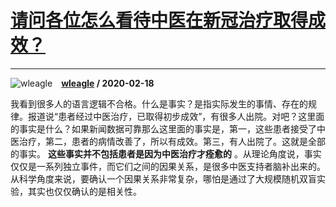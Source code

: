 # [请问各位怎么看待中医在新冠治疗取得成效？](https://www.zhihu.com/answer/1023120425)

-------------------------------------------------------------------

![wleagle](https://pic4.zhimg.com/v2-d13d9d8a2f454c24c8840fb3aab6d191.jpg?source=1940ef5c "wleagle")&emsp;**[wleagle](https://www.zhihu.com/people/wleagle) / 2020-02-18**

我看到很多人的语言逻辑不合格。什么是事实？是指实际发生的事情、存在的规律。报道说“患者经过中医治疗，已取得初步成效”，有很多人出院。对吧？这里面的事实是什么？如果新闻数据可靠那么这里面的事实是，第一，这些患者接受了中医治疗，第二，患者的病情改善了，所以有成效。第三，有人出院了。这就是全部的事实。 **这些事实并不包括患者是因为中医治疗才痊愈的** 。从理论角度说，事实仅仅是一系列独立事件，而它们之间的因果关系，是很多中医支持者脑补出来的。从科学角度来说，要确认一个因果关系非常复杂，哪怕是通过了大规模随机双盲实验，其实也仅仅确认的是相关性。

